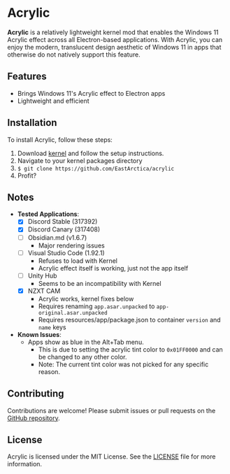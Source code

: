# Acrylic
**Acrylic** is a relatively lightweight kernel mod that enables the Windows 11 Acrylic effect across all Electron-based applications. With Acrylic, you can enjoy the modern, translucent design aesthetic of Windows 11 in apps that otherwise do not natively support this feature.

## Features
- Brings Windows 11's Acrylic effect to Electron apps
- Lightweight and efficient

## Installation
To install Acrylic, follow these steps:

1. Download [kernel](https://kernel.fish) and follow the setup instructions.
2. Navigate to your kernel packages directory
3. `$ git clone https://github.com/EastArctica/acrylic`
4. Profit?

## Notes
- **Tested Applications**:
  - [x] Discord Stable (317392)
  - [x] Discord Canary (317408)
  - [ ] Obsidian.md (v1.6.7)
    - Major rendering issues
  - [ ] Visual Studio Code (1.92.1)
    - Refuses to load with Kernel
    - Acrylic effect itself is working, just not the app itself
  - [ ] Unity Hub
    - Seems to be an incompatibility with Kernel
  - [x] NZXT CAM
    - Acrylic works, kernel fixes below
    - Requires renaming `app.asar.unpacked` to `app-original.asar.unpacked`
    - Requires resources/app/package.json to container `version` and `name` keys
- **Known Issues**:
  - Apps show as blue in the Alt+Tab menu.
    - This is due to setting the acrylic tint color to `0x01FF0000` and can be changed to any other color.
    - Note: The current tint color was not picked for any specific reason.

## Contributing
Contributions are welcome! Please submit issues or pull requests on the [GitHub repository](https://github.com/EastArctica/acrylic).

## License
Acrylic is licensed under the MIT License. See the [LICENSE](https://github.com/EastArctica/acrylic/blob/main/LICENSE) file for more information.
